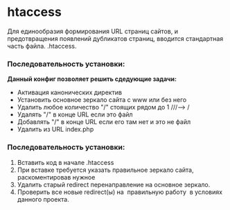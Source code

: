 # htaccess
<p>
Для единообразия формирования URL страниц сайтов, и предотвращения появлений дубликатов страниц, вводится стандартная часть файла. .htaccess. 
</p>
<h3>Последовательность установки:</h3>
<strong>Данный конфиг позволяет решить сдедующие задачи:</strong>
<br>
 <ul class="content__list content__list_circles">
			<li>Активация канонических директив</li>
                 	<li>Установить основное зеркало сайта с www или без него</li>
			<li>Удалить любое количество "/" стоящих рядом до 1 ///--> / </li>
			<li>Удалять "/" в конце URL если это файл </li>
			<li> Добавлять "/" в конце URL если его там нет и это не файл</li>
                        <li> Удалить из URL index.php</li>
 </ul>

<h3>Последовательность установки:</h3>

<ol class="content__list content__olist_boxes"> 
<li>Вставить код в начале .htaccess</li>
<li>При вставке требуется указать правильное зеркало сайта, раскоментировав нужное</li>
<li>Удалить старый redirect перенаправление на основное зеркало. </li>
<li>Проверить все новые redirect(ы) на  правильную работу  в условиях данного проекта.</li>
</ol>

<pre class="brush:as3;">
